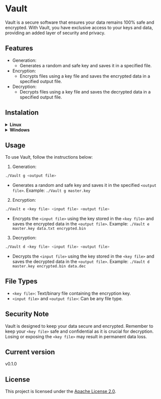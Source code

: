 # Vault

Vault is a secure software that ensures your data remains 100% safe and encrypted. With Vault, you have exclusive access to your keys and data, providing an added layer of security and privacy.

## Features

* Generation:
  * Generates a random and safe key and saves it in a specified file.
* Encryption:
  * Encrypts files using a key file and saves the encrypted data in a specified output file.
* Decryption:
  * Decrypts files using a key file and saves the decrypted data in a specified output file.

## Instalation

<details><summary><b>Linux</b></summary>

<details open><summary><i>Installation with Vault shell installer</i></summary><br>
NOTE: These commands require super-user (sudo) permissions

1. Open a terminal and type the following commands in the terminal
2. Install curl (usually comes pre-installed)

```bash
sudo apt-get install curl
```

3. Run Vault installer

```bash
curl https://github.com/Ctrl-AltElite/Vault/blob/master/installers/linux.sh | sudo sh
```

</details>

<details open><summary><i>Compiling from source</i></summary><br>

1. Open a terminal and type the following commands in the terminal

```bash
# IMPORTANT: make sure you have git, make, g++ and libssl-dev installed
# if not you can install them with the following command
# sudo apt install g++ libssl-dev make git

git clone https://github.com/Ctrl-AltElite/Vault.git
cd Vault
make
sudo make install

# If you want to unsintsall Vault you can run the following command
# sudo make uninstall
```

</details>
</details>

<details><summary><b>Windows</b></summary>
<details open><summary><i>Installation with Vault installer</i></summary><br>
On windows Vault can be installed with its <a href="https://github.com/Ctrl-AltElite/Vault/releases/download/v0.1.0/Vault.exe">installer</a>
</details>
</details>

## Usage

To use Vault, follow the instructions below:

1. Generation:

```bash
./Vault g <output file>
```

* Generates a random and safe key and saves it in the specified `<output file>`. Example: `./Vault g master.key`

2. Encryption:

```bash
./Vault e <key file> <input file> <output file>
```

* Encrypts the `<input file>` using the key stored in the `<key file>` and saves the encrypted data in the `<output file>`. Example: `./Vault e master.key data.txt encrypted.bin`

3. Decryption:

```bash
./Vault d <key file> <input file> <output file>
```

* Decrypts the `<input file>` using the key stored in the `<key file>` and saves the decrypted data in the `<output file>`. Example: `./Vault d master.key encrypted.bin data.dec`

## File Types

* `<key file>`: Text/binary file containing the encryption key.
* `<input file>` and `<output file>`: Can be any file type.

## Security Note

Vault is designed to keep your data secure and encrypted. Remember to keep your `<key file>` safe and confidential as it is crucial for decryption. Losing or exposing the `<key file>` may result in permanent data loss.

## Current version

v0.1.0

## License

This project is licensed under the [Apache License 2.0](https://www.apache.org/licenses/LICENSE-2.0).
